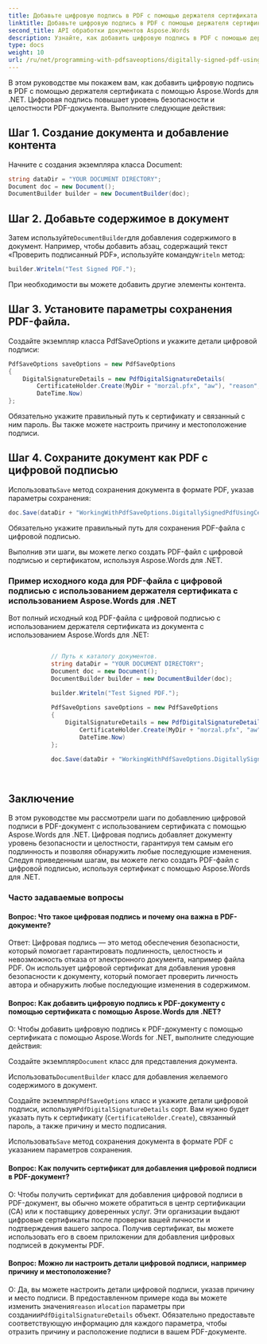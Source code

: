 ```yaml
---
title: Добавьте цифровую подпись в PDF с помощью держателя сертификата
linktitle: Добавьте цифровую подпись в PDF с помощью держателя сертификата
second_title: API обработки документов Aspose.Words
description: Узнайте, как добавить цифровую подпись в PDF с помощью держателя сертификата с Aspose.Words для .NET.
type: docs
weight: 10
url: /ru/net/programming-with-pdfsaveoptions/digitally-signed-pdf-using-certificate-holder/
---
```


В этом руководстве мы покажем вам, как добавить цифровую подпись в PDF с помощью держателя сертификата с помощью Aspose.Words для .NET. Цифровая подпись повышает уровень безопасности и целостности PDF-документа. Выполните следующие действия:

## Шаг 1. Создание документа и добавление контента

Начните с создания экземпляра класса Document:

```csharp
string dataDir = "YOUR DOCUMENT DIRECTORY";
Document doc = new Document();
DocumentBuilder builder = new DocumentBuilder(doc);
```

## Шаг 2. Добавьте содержимое в документ

 Затем используйте`DocumentBuilder`для добавления содержимого в документ. Например, чтобы добавить абзац, содержащий текст «Проверить подписанный PDF», используйте команду`Writeln` метод:

```csharp
builder.Writeln("Test Signed PDF.");
```

При необходимости вы можете добавить другие элементы контента.

## Шаг 3. Установите параметры сохранения PDF-файла.

Создайте экземпляр класса PdfSaveOptions и укажите детали цифровой подписи:

```csharp
PdfSaveOptions saveOptions = new PdfSaveOptions
{
	DigitalSignatureDetails = new PdfDigitalSignatureDetails(
		CertificateHolder.Create(MyDir + "morzal.pfx", "aw"), "reason", "location",
		DateTime.Now)
};
```

Обязательно укажите правильный путь к сертификату и связанный с ним пароль. Вы также можете настроить причину и местоположение подписи.

## Шаг 4. Сохраните документ как PDF с цифровой подписью

 Использовать`Save` метод сохранения документа в формате PDF, указав параметры сохранения:

```csharp
doc.Save(dataDir + "WorkingWithPdfSaveOptions.DigitallySignedPdfUsingCertificateHolder.pdf", saveOptions);
```

Обязательно укажите правильный путь для сохранения PDF-файла с цифровой подписью.

Выполнив эти шаги, вы можете легко создать PDF-файл с цифровой подписью и сертификатом, используя Aspose.Words для .NET.

### Пример исходного кода для PDF-файла с цифровой подписью с использованием держателя сертификата с использованием Aspose.Words для .NET

Вот полный исходный код PDF-файла с цифровой подписью с использованием держателя сертификата из документа с использованием Aspose.Words для .NET:

```csharp

            // Путь к каталогу документов.
			string dataDir = "YOUR DOCUMENT DIRECTORY";
            Document doc = new Document();
            DocumentBuilder builder = new DocumentBuilder(doc);
            
            builder.Writeln("Test Signed PDF.");

            PdfSaveOptions saveOptions = new PdfSaveOptions
            {
                DigitalSignatureDetails = new PdfDigitalSignatureDetails(
                    CertificateHolder.Create(MyDir + "morzal.pfx", "aw"), "reason", "location",
                    DateTime.Now)
            };

            doc.Save(dataDir + "WorkingWithPdfSaveOptions.DigitallySignedPdfUsingCertificateHolder.pdf", saveOptions);
            
        
```
## Заключение

В этом руководстве мы рассмотрели шаги по добавлению цифровой подписи в PDF-документ с использованием сертификата с помощью Aspose.Words для .NET. Цифровая подпись добавляет документу уровень безопасности и целостности, гарантируя тем самым его подлинность и позволяя обнаружить любые последующие изменения. Следуя приведенным шагам, вы можете легко создать PDF-файл с цифровой подписью, используя сертификат с помощью Aspose.Words для .NET.

### Часто задаваемые вопросы

#### Вопрос: Что такое цифровая подпись и почему она важна в PDF-документе?
Ответ: Цифровая подпись — это метод обеспечения безопасности, который помогает гарантировать подлинность, целостность и невозможность отказа от электронного документа, например файла PDF. Он использует цифровой сертификат для добавления уровня безопасности к документу, который помогает проверить личность автора и обнаружить любые последующие изменения в содержимом.

#### Вопрос: Как добавить цифровую подпись к PDF-документу с помощью сертификата с помощью Aspose.Words для .NET?
О: Чтобы добавить цифровую подпись к PDF-документу с помощью сертификата с помощью Aspose.Words for .NET, выполните следующие действия:

 Создайте экземпляр`Document` класс для представления документа.

 Использовать`DocumentBuilder` класс для добавления желаемого содержимого в документ.

 Создайте экземпляр`PdfSaveOptions` класс и укажите детали цифровой подписи, используя`PdfDigitalSignatureDetails` сорт. Вам нужно будет указать путь к сертификату (`CertificateHolder.Create`), связанный пароль, а также причину и место подписания.

 Использовать`Save` метод сохранения документа в формате PDF с указанием параметров сохранения.

#### Вопрос: Как получить сертификат для добавления цифровой подписи в PDF-документ?
О: Чтобы получить сертификат для добавления цифровой подписи в PDF-документ, вы обычно можете обратиться в центр сертификации (CA) или к поставщику доверенных услуг. Эти организации выдают цифровые сертификаты после проверки вашей личности и подтверждения вашего запроса. Получив сертификат, вы можете использовать его в своем приложении для добавления цифровых подписей в документы PDF.

#### Вопрос: Можно ли настроить детали цифровой подписи, например причину и местоположение?
 О: Да, вы можете настроить детали цифровой подписи, указав причину и место подписи. В предоставленном примере кода вы можете изменить значения`reason` и`location` параметры при создании`PdfDigitalSignatureDetails` объект. Обязательно предоставьте соответствующую информацию для каждого параметра, чтобы отразить причину и расположение подписи в вашем PDF-документе.